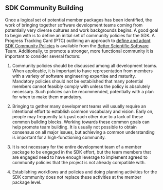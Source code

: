 ## SDK Community Building

Once a logical set of potential member packages has been identified, the work of bringing together software development teams coming from potentially very diverse cultures and work backgrounds begins. A good goal to begin with is to define an initial set of community policies for the SDK. A Progress Tracking Card (PTC) outlining an approach to [define and adopt SDK Community Policies](https://docs.google.com/document/d/1ay8n8l8rg8TA92NpajktFA8Ua7p-fKF9RAzG92WQilk/edit?usp=sharing) is available from the [Better Scientific Software](https://bssw.io) Team. Additionally, to promote a stronger, more functional community it is important to consider several factors:

1. Community policies should be discussed among all development teams. When applicable, it is important to have representation from members with a variety of software engineering expertise and maturity. Mandatory policies should not be estabilshed that many potential members cannot feasibly comply with unless the policy is absolutely necessary. Such policies can be recommended, potentially with a plan for when to make them mandatory.

1. Bringing to gether many development teams will usually require an intentional effort to establish common vocabulary and vision. Early on, people may frequently talk past each other due to a lack of these common building blocks. Working towards these common goals can help promote team building. It is usually not possible to obtain consensus on all major issues, but achieving a common understanding is important for a high-functioning community.

1. It is not necessary for the entire development team of a member package to be engaged in the SDK effort, but the team members that are engaged need to have enough leverage to implement agreed to community policies that the project is not already compatible with.

1. Establishing workflows and policies and doing planning activities for the SDK community does not replace these activities at the member package level.

